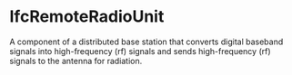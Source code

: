 IfcRemoteRadioUnit
==================
A component of a distributed base station that converts digital baseband
signals into high-frequency (rf) signals and sends high-frequency (rf) signals
to the antenna for radiation.


